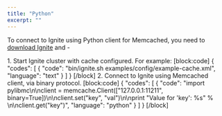 ```yaml
---
title: "Python"
excerpt: ""
---
```

To connect to Ignite using Python client for Memcached, you need to [download Ignite](https://ignite.incubator.apache.org/download.html) and - 

1\. Start Ignite cluster with cache configured. For example:
[block:code]
{
  "codes": [
    {
      "code": "bin/ignite.sh examples/config/example-cache.xml",
      "language": "text"
    }
  ]
}
[/block]
2\. Connect to Ignite using  Memcached client, via binary protocol.
[block:code]
{
  "codes": [
    {
      "code": "import pylibmc\n\nclient = memcache.Client([\"127.0.0.1:11211\", binary=True])\n\nclient.set(\"key\", \"val\")\n\nprint \"Value for 'key': %s\" % \n\nclient.get(\"key\")",
      "language": "python"
    }
  ]
}
[/block]